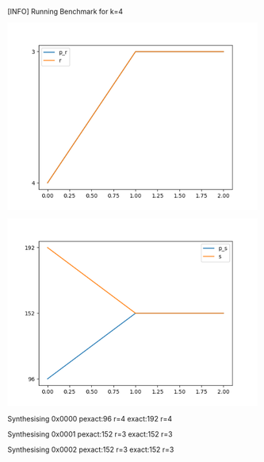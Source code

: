 [INFO] Running Benchmark for k=4

![Bench_1](benchmark_r.png)

![Bench_1](benchmark_s.png)

Synthesising 0x0000 pexact:96 r=4 exact:192 r=4

Synthesising 0x0001 pexact:152 r=3 exact:152 r=3

Synthesising 0x0002 pexact:152 r=3 exact:152 r=3

